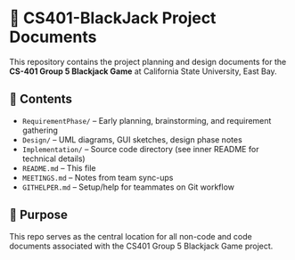 # 📁 CS401-BlackJack Project Documents

This repository contains the project planning and design documents for the **CS-401 Group 5 Blackjack Game** at California State University, East Bay.

## 📂 Contents

- `RequirementPhase/` – Early planning, brainstorming, and requirement gathering  
- `Design/` – UML diagrams, GUI sketches, design phase notes  
- `Implementation/` – Source code directory (see inner README for technical details)  
- `README.md` – This file  
- `MEETINGS.md` – Notes from team sync-ups  
- `GITHELPER.md` – Setup/help for teammates on Git workflow  

## 📌 Purpose

This repo serves as the central location for all non-code and code documents associated with the CS401 Group 5 Blackjack Game project.
